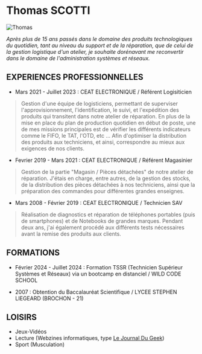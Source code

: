 # Thomas SCOTTI
![Thomas](https://media.licdn.com/dms/image/D4E03AQEtqZlVq6TOcg/profile-displayphoto-shrink_800_800/0/1699430579800?e=2147483647&v=beta&t=st-l1JcH6w1-7wyduCaNmxDIZSJ5ilB7q49aIPidIjo)

_Après plus de 15 ans passés dans le domaine des
produits technologiques du quotidien, tant au niveau
du support et de la réparation, que de celui de la
gestion logistique d'un atelier, je souhaite dorénavant me reconvertir dans le domaine de l'administration systèmes et réseaux._


## EXPERIENCES PROFESSIONNELLES
 * Mars 2021 - Juillet 2023 : CEAT ELECTRONIQUE / Référent Logisiticien
> Gestion d'une équipe de logisticiens, permettant de
superviser l'approvisionnement, l'identification, le suivi, et
l'expédition des produits qui transitent dans notre atelier de
réparation. En plus de la mise en place du plan de production
quotidien en début de poste, une de mes missions principales
est de vérifier les différents indicateurs comme le FIFO, le
TAT, l'OTD, etc ... Afin d'optimiser la distribution des produits
aux techniciens, et ainsi, correspondre au mieux aux
exigences de nos clients.

 * Fevrier 2019 - Mars 2021 : CEAT ELECTRONIQUE / Référent Magasinier
> Gestion de la partie "Magasin / Pièces détachées" de notre
atelier de réparation. J'étais en charge, entre autres, de la
gestion des stocks, de la distribution des pièces détachées à
nos techniciens, ainsi que la préparation des commandes
pour différentes grandes enseignes.

 * Mars 2008 - Février 2019 : CEAT ELECTRONIQUE / Technicien SAV
> Réalisation de diagnostics et réparation de téléphones
portables (puis de smartphones) et de Notebooks de
grandes marques. Pendant deux ans, j'ai également procédé
aux différents tests nécessaires avant la remise des produits
aux clients.


## FORMATIONS

 * Février 2024 - Juillet 2024 : Formation TSSR (Technicien Supérieur Systèmes et Réseaux) via un bootcamp en distanciel / WILD CODE SCHOOL

 * 2007 : Obtention du Baccalauréat Scientifique / LYCEE STEPHEN LIEGEARD (BROCHON - 21)


## LOISIRS

 * Jeux-Vidéos
 * Lecture (Webzines informatiques, type [Le Journal Du Geek](https://www.journaldugeek.com/))
 * Sport (Musculation)
